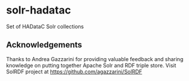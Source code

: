 # solr-hadatac
Set of HADataC Solr collections

## Acknowledgements

Thanks to Andrea Gazzarini for providing valuable feedback and sharing knowledge on putting together Apache Solr and RDF triple store. Visit SolRDF project at https://github.com/agazzarini/SolRDF
